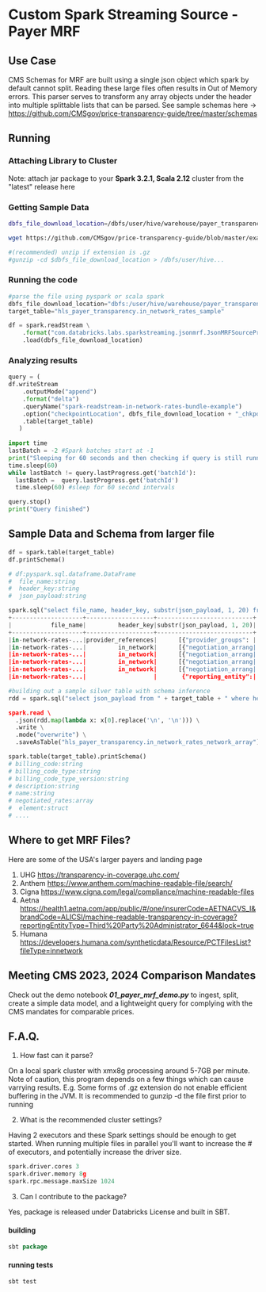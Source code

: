 # Custom Spark Streaming Source - Payer MRF

## Use Case 


CMS Schemas for MRF are built using a single json object which spark by default cannot split. Reading these large files often results in Out of Memory errors. This parser serves to transform any array objects under the header into multiple splittable lists that can be parsed. See sample schemas here ->  https://github.com/CMSgov/price-transparency-guide/tree/master/schemas



## Running

### Attaching Library to Cluster 

Note: attach jar package to your **Spark 3.2.1, Scala 2.12** cluster from the "latest" release here

### Getting Sample Data
``` bash
dbfs_file_download_location=/dbfs/user/hive/warehouse/payer_transparency.db/raw_files/in-network-rates-bundle-single-plan-sample.json

wget https://github.com/CMSgov/price-transparency-guide/blob/master/examples/in-network-rates/in-network-rates-bundle-single-plan-sample.json -O $dbfs_file_download_location

#(recommended) unzip if extension is .gz
#gunzip -cd $dbfs_file_download_location > /dbfs/user/hive...
```
### Running the code

```python
#parse the file using pyspark or scala spark
dbfs_file_download_location="dbfs:/user/hive/warehouse/payer_transparency.db/raw_files/in-network-rates-bundle-single-plan-sample.json"
target_table="hls_payer_transparency.in_network_rates_sample"

df = spark.readStream \
    .format("com.databricks.labs.sparkstreaming.jsonmrf.JsonMRFSourceProvider") \
    .load(dbfs_file_download_location)
```

### Analyzing results

```python 
query = (
df.writeStream 
    .outputMode("append") 
    .format("delta")
    .queryName("spark-readstream-in-network-rates-bundle-example")
    .option("checkpointLocation", dbfs_file_download_location + "_chkpoint_dir")
    .table(target_table)
   )
   
import time
lastBatch = -2 #Spark batches start at -1
print("Sleeping for 60 seconds and then checking if query is still running...")
time.sleep(60)
while lastBatch != query.lastProgress.get('batchId'):
  lastBatch =  query.lastProgress.get('batchId')
  time.sleep(60) #sleep for 60 second intervals

query.stop()    
print("Query finished")
``` 


## Sample Data and Schema from larger file

``` python
df = spark.table(target_table)
df.printSchema()

# df:pyspark.sql.dataframe.DataFrame
#  file_name:string
#  header_key:string
#  json_payload:string

spark.sql("select file_name, header_key, substr(json_payload, 1, 20) from " + target_table).show()
+--------------------+-------------------+---------------------------+
|           file_name|         header_key|substr(json_payload, 1, 20)|
+--------------------+-------------------+---------------------------+
|in-network-rates-...|provider_references|      [{"provider_groups": |
|in-network-rates-...|         in_network|      [{"negotiation_arrang|
|in-network-rates-...|         in_network|      [{"negotiation_arrang|
|in-network-rates-...|         in_network|      [{"negotiation_arrang|
|in-network-rates-...|         in_network|      [{"negotiation_arrang|
|in-network-rates-...|                   |       {"reporting_entity":|

#building out a sample silver table with schema inference
rdd = spark.sql("select json_payload from " + target_table + " where header_key='in_network').rdd.repartition(20)

spark.read \
  .json(rdd.map(lambda x: x[0].replace('\n', '\n'))) \
  .write \
  .mode("overwrite") \
  .saveAsTable("hls_payer_transparency.in_network_rates_network_array")

spark.table(target_table).printSchema()
# billing_code:string
# billing_code_type:string
# billing_code_type_version:string
# description:string
# name:string
# negotiated_rates:array
#  element:struct
# ....

```

## Where to get MRF Files? 

Here are some of the USA's larger payers and landing page
1. UHG https://transparency-in-coverage.uhc.com/
2. Anthem https://www.anthem.com/machine-readable-file/search/
3. Cigna https://www.cigna.com/legal/compliance/machine-readable-files
4. Aetna https://health1.aetna.com/app/public/#/one/insurerCode=AETNACVS_I&brandCode=ALICSI/machine-readable-transparency-in-coverage?reportingEntityType=Third%20Party%20Administrator_6644&lock=true
5. Humana https://developers.humana.com/syntheticdata/Resource/PCTFilesList?fileType=innetwork


## Meeting CMS 2023, 2024 Comparison Mandates
Check out the demo notebook ***01_payer_mrf_demo.py*** to ingest, split, create a simple data model, and a lightweight query for complying with the CMS mandates for comparable prices.


## F.A.Q.

1. How fast can it parse? 

On a local spark cluster with xmx8g processing around 5-7GB per minute. Note of caution, this program depends on a few things which can cause varrying results. E.g. Some forms of .gz extension do not enable efficient buffering in the JVM. It is recommended to gunzip -d the file first prior to running

2. What is the recommended cluster settings? 

Having 2 executors and these Spark settings should be enough to get started. When running multiple files in parallel you'll want to increase the # of executors, and potentially increase the driver size.

``` python
spark.driver.cores 3
spark.driver.memory 8g
spark.rpc.message.maxSize 1024
```

3. Can I contribute to the package? 

Yes, package is released under Databricks License and built in SBT. 

#### building
```scala
sbt package
```
#### running tests
```scala
sbt test
```
